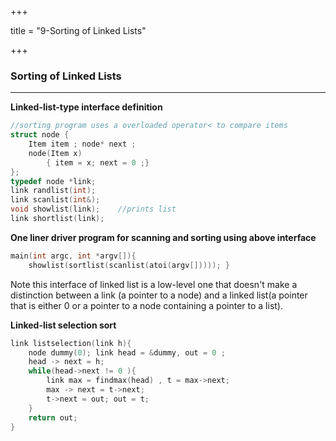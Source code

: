 +++

title = "9-Sorting of Linked Lists"

+++

### Sorting of Linked Lists

****



**Linked-list-type interface definition**

````c++
//sorting program uses a overloaded operator< to compare items
struct node {
    Item item ; node* next ;
    node(Item x)
    	{ item = x; next = 0 ;}
};
typedef node *link;
link randlist(int);
link scanlist(int&);
void showlist(link);	//prints list
link shortlist(link);
````

**One liner driver program for scanning and sorting using above interface**

````c++
main(int argc, int *argv[]){
    showlist(sortlist(scanlist(atoi(argv[])))); }
````

Note this interface of linked list is a low-level one that doesn't make a distinction between a link (a pointer to a node) and  a linked list(a pointer that is either 0 or a pointer to a node containing a pointer to a list).

**Linked-list selection sort**

````c++
link listselection(link h){
    node dummy(0); link head = &dummy, out = 0 ;
    head -> next = h;
    while(head->next != 0 ){
        link max = findmax(head) , t = max->next;
        max -> next = t->next;
        t->next = out; out = t;
    }
    return out;
}
````

